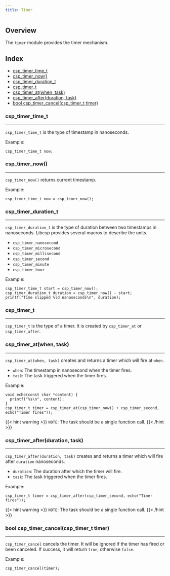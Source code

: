 ```yaml
---
title: Timer
---
```


## Overview

The `timer` module provides the timer mechanism.

## Index

- [csp_timer_time_t](#csp_timer_time_t)
- [csp_timer_now()](#csp_timer_now)
- [csp_timer_duration_t](#csp_timer_duration_t)
- [csp_timer_t](#csp_timer_t)
- [csp_timer_at(when, task)](#csp_timer_atwhen-task)
- [csp_timer_after(duration, task)](#csp_timer_afterduration-task)
- [bool csp_timer_cancel(csp_timer_t timer)](#bool-csp_timer_cancelcsp_timer_t-timer)

### **csp_timer_time_t**
---

`csp_timer_time_t` is the type of timestamp in nanoseconds.

Example:

```shell
csp_timer_time_t now;
```

### **csp_timer_now()**
---

`csp_timer_now()` returns current timestamp.

Example:

```shell
csp_timer_time_t now = csp_timer_now();
```

### **csp_timer_duration_t**
---

`csp_timer_duration_t` is the type of duration between two timestamps in nanoseconds.
Libcsp provides several macros to describe the units.

- `csp_timer_nanosecond`
- `csp_timer_microsecond`
- `csp_timer_millisecond`
- `csp_timer_second`
- `csp_timer_minute`
- `csp_timer_hour`

Example:

```shell
csp_timer_time_t start = csp_timer_now();
csp_timer_duration_t duration = csp_timer_now() - start;
printf("Time slipped %ld nanoseconds\n", duration);
```

### **csp_timer_t**
---

`csp_timer_t` is the type of a timer. It is created by `csp_timer_at` or `csp_timer_after`.

### **csp_timer_at(when, task)**
---

`csp_timer_at(when, task)` creates and returns a timer which will fire at `when`.

- `when`: The timestamp in nanosecond when the timer fires.
- `task`: The task triggered when the timer fires.

Example:

```shell
void echo(const char *content) {
  printf("%s\n", content);
}
csp_timer_t timer = csp_timer_at(csp_timer_now() + csp_timer_second, echo("Timer fires"));
```

{{< hint warning >}}
`NOTE`: The task should be a single function call.
{{< /hint >}}

### **csp_timer_after(duration, task)**
---

`csp_timer_after(duration, task)` creates and returns a timer which will fire
after `duration` nanoseconds.

- `duration`: The duration after which the timer will fire.
- `task`: The task triggered when the timer fires.

Example:

```shell
csp_timer_t timer = csp_timer_after(csp_timer_second, echo("Timer fires"));
```

{{< hint warning >}}
`NOTE`: The task should be a single function call.
{{< /hint >}}

### **bool csp_timer_cancel(csp_timer_t timer)**
---

`csp_timer_cancel` cancels the timer. It will be ignored if the timer has fired
or been canceled. If success, it will return `true`, otherwise `false`.

Example:

```shell
csp_timer_cancel(timer);
```
